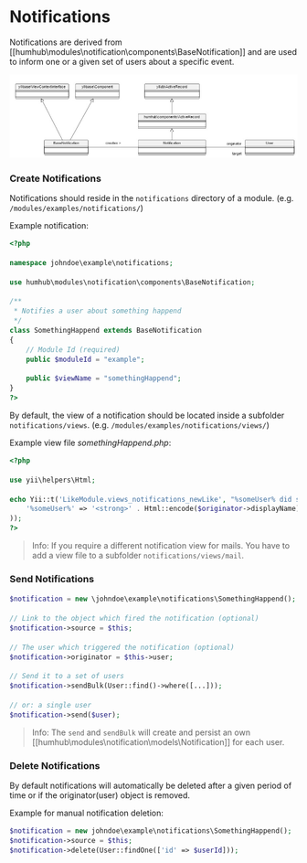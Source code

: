 Notifications
=============

Notifications are derived from [[humhub\modules\notification\components\BaseNotification]] and are used to inform one or a given set of users about a specific event.

![Notification Class Diagram](images/notificationClassDiag.jpg)

### Create Notifications

Notifications should reside in the `notifications` directory of a module. (e.g. `/modules/examples/notifications/`)

Example notification: 

```php
<?php

namespace johndoe\example\notifications;

use humhub\modules\notification\components\BaseNotification;

/**
 * Notifies a user about something happend
 */
class SomethingHappend extends BaseNotification
{
	// Module Id (required)
	public $moduleId = "example";

    public $viewName = "somethingHappend";
}
?>
```

By default, the view of a notification should be located inside a subfolder `notifications/views`. (e.g. `/modules/examples/notifications/views/`)

Example view file _somethingHappend.php_:

```php
<?php

use yii\helpers\Html;

echo Yii::t('LikeModule.views_notifications_newLike', "%someUser% did something cool.", array(
    '%someUser%' => '<strong>' . Html::encode($originator->displayName) . '</strong>'
));
?>
```

> Info: If you require a different notification view for mails. You have to add a view file to a subfolder `notifications/views/mail`.  

### Send Notifications

```php
$notification = new \johndoe\example\notifications\SomethingHappend();

// Link to the object which fired the notification (optional)
$notification->source = $this;

// The user which triggered the notification (optional)
$notification->originator = $this->user;

// Send it to a set of users
$notification->sendBulk(User::find()->where([...]));

// or: a single user
$notification->send($user);
```
> Info: The `send` and `sendBulk` will create and persist an own [[humhub\modules\notification\models\Notification]] for each user.

### Delete Notifications

By default notifications will automatically be deleted after a given period of time or if the originator(user) object is removed.

Example for manual notification deletion:

```php
$notification = new johndoe\example\notifications\SomethingHappend();
$notification->source = $this;
$notification->delete(User::findOne(['id' => $userId]));
```
